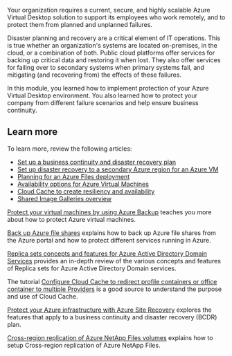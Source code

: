 Your organization requires a current, secure, and highly scalable Azure Virtual Desktop solution to support its employees who work remotely, and to protect them from planned and unplanned failures.

Disaster planning and recovery are a critical element of IT operations. This is true whether an organization's systems are located on-premises, in the cloud, or a combination of both. Public cloud platforms offer services for backing up critical data and restoring it when lost. They also offer services for failing over to secondary systems when primary systems fail, and mitigating (and recovering from) the effects of these failures.

In this module, you learned how to implement protection of your Azure Virtual Desktop environment. You also learned how to protect your company from different failure scenarios and help ensure business continuity.

## Learn more

To learn more, review the following articles:

- [Set up a business continuity and disaster recovery plan](https://docs.microsoft.com/azure/virtual-desktop/disaster-recovery)
- [Set up disaster recovery to a secondary Azure region for an Azure VM](https://docs.microsoft.com/azure/site-recovery/azure-to-azure-quickstart)
- [Planning for an Azure Files deployment](https://docs.microsoft.com/azure/storage/files/storage-files-planning#redundancy)
- [Availability options for Azure Virtual Machines](https://docs.microsoft.com/azure/virtual-machines/availability)
- [Cloud Cache to create resiliency and availability](https://docs.microsoft.com/fslogix/cloud-cache-resiliency-availability-cncpt)
- [Shared Image Galleries overview](https://docs.microsoft.com/azure/virtual-machines/shared-image-galleries)

[Protect your virtual machines by using Azure Backup](https://docs.microsoft.com/learn/modules/protect-virtual-machines-with-azure-backup/) teaches you more about how to protect Azure virtual machines.

[Back up Azure file shares](https://docs.microsoft.com/azure/backup/backup-afs) explains how to back up Azure file shares from the Azure portal and how to protect different services running in Azure.

[Replica sets concepts and features for Azure Active Directory Domain Services](https://docs.microsoft.com/azure/active-directory-domain-services/concepts-replica-sets) provides an in-depth review of the various concepts and features of Replica sets for Azure Active Directory Domain services.

The tutorial [Configure Cloud Cache to redirect profile containers or office container to multiple Providers](https://docs.microsoft.com/fslogix/configure-cloud-cache-tutorial) is a good source to understand the purpose and use of Cloud Cache.

[Protect your Azure infrastructure with Azure Site Recovery](https://docs.microsoft.com/learn/modules/protect-infrastructure-with-site-recovery/) explores the features that apply to a business continuity and disaster recovery (BCDR) plan.

[Cross-region replication of Azure NetApp Files volumes](https://docs.microsoft.com/azure/azure-netapp-files/cross-region-replication-introduction) explains how to setup Cross-region replication of Azure NetApp Files.
